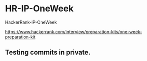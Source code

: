 # HR-IP-OneWeek
HackerRank-IP-OneWeek 

https://www.hackerrank.com/interview/preparation-kits/one-week-preparation-kit

## Testing commits in private.
